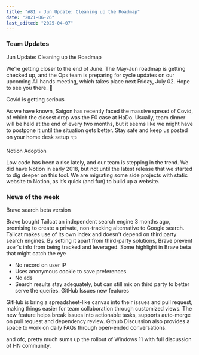 ```yaml
---
title: "#81 - Jun Update: Cleaning up the Roadmap"
date: "2021-06-26"
last_edited: "2025-04-07"
---
```


### Team Updates

Jun Update: Cleaning up the Roadmap

We’re getting closer to the end of June. The May-Jun roadmap is getting checked up, and the Ops team is preparing for cycle updates on our upcoming All hands meeting, which takes place next Friday, July 02.  Hope to see you there. 🤞

Covid is getting serious

As we have known, Saigon has recently faced the massive spread of Covid, of which the closest drop was the F0 case at HaDo. Usually, team dinner will be held at the end of every two months, but it seems like we might have to postpone it until the situation gets better. Stay safe and keep us posted on your home desk setup 👈

Notion Adoption

Low code has been a rise lately, and our team is stepping in the trend. We did have Notion in early 2018, but not until the latest release that we started to dig deeper on this tool. We are migrating some side projects with static website to Notion, as it’s quick (and fun) to build up a website.

### News of the week

Brave search beta version

Brave bought Tailcat an independent search engine 3 months ago, promising to create a private, non-tracking alternative to Google search. Tailcat makes use of its own index and doesn't depend on third party search engines. By setting it apart from third-party solutions, Brave prevent user's info from being tracked and leveraged. Some highlight in Brave beta that might catch the eye

- No record on user IP
- Uses anonymous cookie to save preferences
- No ads
- Search results stay adequately, but can still mix on third party to better serve the queries.
GitHub Issues new features

GitHub is bring a spreadsheet-like canvas into their issues and pull request, making things easier for team collaboration through customized views. The new feature helps break issues into actionable tasks, supports auto-merge on pull request and dependency review. Github Discussion also provides a space to work on daily FAQs through open-ended conversations.

and ofc, pretty much sums up the rollout of Windows 11 with full discussion of HN community.

